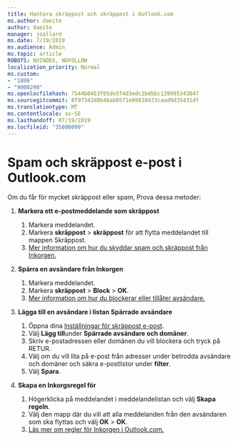 ```yaml
---
title: Hantera skräppost och skräppost i Outlook.com
ms.author: daeite
author: daeite
manager: joallard
ms.date: 7/19/2019
ms.audience: Admin
ms.topic: article
ROBOTS: NOINDEX, NOFOLLOW
localization_priority: Normal
ms.custom:
- "1896"
- "9000290"
ms.openlocfilehash: 7544b0453f05de5f4d3edc2bdbbc139995343047
ms.sourcegitcommit: 8f97342d8b46ab05f1e89018473caad9d35431df
ms.translationtype: MT
ms.contentlocale: sv-SE
ms.lasthandoff: 07/19/2019
ms.locfileid: "35800099"
---
```

# <a name="spam-and-junk-email-in-outlookcom"></a>Spam och skräppost e-post i Outlook.com

Om du får för mycket skräppost eller spam, Prova dessa metoder:

1. **Markera ett e-postmeddelande som skräppost**
    1. Markera meddelandet.
    1. Markera **skräppost** > **skräppost** för att flytta meddelandet till mappen Skräppost.
    1. [Mer information om hur du skyddar spam och skräppost från Inkorgen.](https://support.office.com/article/a3ece97b-82f8-4a5e-9ac3-e92fa6427ae4?wt.mc_id=Office_Outlook_com_Alchemy)

1. **Spärra en avsändare från Inkorgen**
    1. Markera meddelandet.
    1. Markera **skräppost** > **Block** > **OK**.
    1. [Mer information om hur du blockerar eller tillåter avsändare.](https://support.office.com/article/afba1c94-77bb-4f50-8b85-057cf52f4d5e?wt.mc_id=Office_Outlook_com_Alchemy)

1. **Lägga till en avsändare i listan Spärrade avsändare**
    1. Öppna dina [Inställningar för skräppost e-post](https://outlook.live.com/mail/options/mail/junkEmail/blockedSendersAndDomainsV2).
    1. Välj **Lägg till**under **Spärrade avsändare och domäner**.
    1. Skriv e-postadressen eller domänen du vill blockera och tryck på RETUR.
    1. Välj om du vill lita på e-post från adresser under betrodda avsändare och domäner och säkra e-postlistor under **filter**.
    1. Välj **Spara**.

1. **Skapa en Inkorgsregel för**
    1. Högerklicka på meddelandet i meddelandelistan och välj **Skapa regeln**.
    1. Välj den mapp där du vill att alla meddelanden från den avsändaren som ska flyttas och välj **OK** > **OK**.
    1. [Läs mer om regler för Inkorgen i Outlook.com.](https://support.office.com/article/4b094371-a5d7-49bd-8b1b-4e4896a7cc5d?wt.mc_id=Office_Outlook_com_Alchemy)